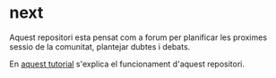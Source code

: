 # next
Aquest repositori esta pensat com a forum per planificar les proximes sessio de la comunitat, plantejar dubtes i debats.

En [aquest tutorial](https://hackjustdesvern.github.io/tutorials/participa/) s'explica el funcionament d'aquest repositori.
